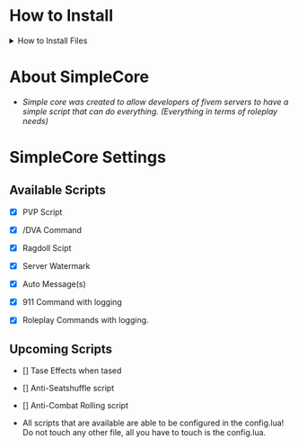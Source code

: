 # How to Install

<details><summary>How to Install Files</summary>

| Step # |       Instructions       |
| :----: | :----------------------: |
| **1**  | Download the Zipped File |
| **2**  | Extract the SimpleCore File \| *Rename the folder to remove "-main" if needed* |
| **3**  | Drag and drop the folder to your main directory (Or wherever you want it to be) |
| **4**  | Start the script / restart you server to have it load into your server! |

</details>

# About SimpleCore
* *Simple core was created to allow developers of fivem servers to have a simple script that can do everything. (Everything in terms of roleplay needs)*

# SimpleCore Settings

## Available Scripts
* [X] PVP Script
* [X] /DVA Command
* [X] Ragdoll Scipt 
* [X] Server Watermark
* [X] Auto Message(s)
* [X] 911 Command with logging
* [X] Roleplay Commands with logging.


## Upcoming Scripts
* [] Tase Effects when tased
* [] Anti-Seatshuffle script
* [] Anti-Combat Rolling script

* All scripts that are available are able to be configured in the config.lua! Do not touch any other file, all you have to touch is the config.lua.